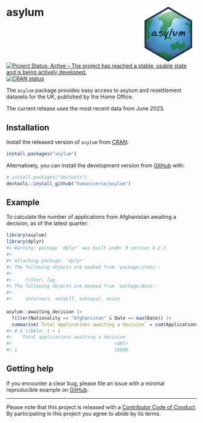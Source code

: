 
<!-- README.md is generated from README.Rmd. Please edit that file -->

# asylum <img src='man/figures/logo.png' align="right" height="150" /></a>

<!-- badges: start -->

[![Project Status: Active – The project has reached a stable, usable
state and is being actively
developed.](https://www.repostatus.org/badges/latest/active.svg)](https://www.repostatus.org/#active)
[![CRAN
status](https://www.r-pkg.org/badges/version/asylum)](https://cran.r-project.org/package=asylum)
<!-- badges: end -->

The `asylum` package provides easy access to asylum and resettlement
datasets for the UK, published by the Home Office.

The current release uses the most recent data from June 2023.

## Installation

Install the released version of `asylum` from
[CRAN](https://cran.r-project.org/package=asylum):

``` r
install.packages("asylum")
```

Alternatively, you can install the development version from
[GitHub](https://github.com/) with:

``` r
# install.packages("devtools")
devtools::install_github("humaniverse/asylum")
```

## Example

To calculate the number of applications from Afghanistan awaiting a
decision, as of the latest quarter:

``` r
library(asylum)
library(dplyr)
#> Warning: package 'dplyr' was built under R version 4.2.3
#> 
#> Attaching package: 'dplyr'
#> The following objects are masked from 'package:stats':
#> 
#>     filter, lag
#> The following objects are masked from 'package:base':
#> 
#>     intersect, setdiff, setequal, union

asylum::awaiting_decision |> 
  filter(Nationality == "Afghanistan" & Date == max(Date)) |> 
  summarise(`Total applications awaiting a decision` = sum(Applications))
#> # A tibble: 1 × 1
#>   `Total applications awaiting a decision`
#>                                      <dbl>
#> 1                                    15098
```

## Getting help

If you encounter a clear bug, please file an issue with a minimal
reproducible example on
[GitHub](https://github.com/humaniverse/asylum/issues).

------------------------------------------------------------------------

Please note that this project is released with a [Contributor Code of
Conduct](https://www.contributor-covenant.org/version/2/0/code_of_conduct/).
By participating in this project you agree to abide by its terms.
